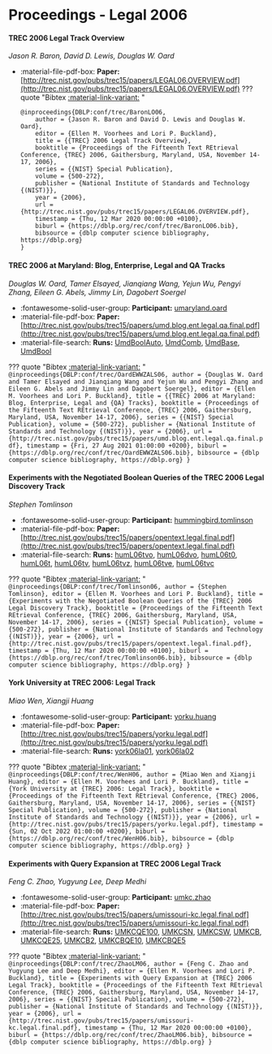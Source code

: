 # Proceedings - Legal 2006 

#### TREC 2006 Legal Track Overview

_Jason R. Baron, David D. Lewis, Douglas W. Oard_

- :material-file-pdf-box: **Paper:** [http://trec.nist.gov/pubs/trec15/papers/LEGAL06.OVERVIEW.pdf](http://trec.nist.gov/pubs/trec15/papers/LEGAL06.OVERVIEW.pdf)
??? quote "Bibtex [:material-link-variant:](https://dblp.org/rec/conf/trec/BaronLO06.bib) "
	```
	@inproceedings{DBLP:conf/trec/BaronLO06,
		author = {Jason R. Baron and David D. Lewis and Douglas W. Oard},
		editor = {Ellen M. Voorhees and Lori P. Buckland},
		title = {{TREC} 2006 Legal Track Overview},
		booktitle = {Proceedings of the Fifteenth Text REtrieval Conference, {TREC} 2006, Gaithersburg, Maryland, USA, November 14-17, 2006},
		series = {{NIST} Special Publication},
		volume = {500-272},
		publisher = {National Institute of Standards and Technology {(NIST)}},
		year = {2006},
		url = {http://trec.nist.gov/pubs/trec15/papers/LEGAL06.OVERVIEW.pdf},
		timestamp = {Thu, 12 Mar 2020 00:00:00 +0100},
		biburl = {https://dblp.org/rec/conf/trec/BaronLO06.bib},
		bibsource = {dblp computer science bibliography, https://dblp.org}
	}
	```

#### TREC 2006 at Maryland: Blog, Enterprise, Legal and QA Tracks

_Douglas W. Oard, Tamer Elsayed, Jianqiang Wang, Yejun Wu, Pengyi Zhang, Eileen G. Abels, Jimmy Lin, Dagobert Soergel_

- :fontawesome-solid-user-group: **Participant:** [umaryland.oard](./participants.md#umaryland.oard)
- :material-file-pdf-box: **Paper:** [http://trec.nist.gov/pubs/trec15/papers/umd.blog.ent.legal.qa.final.pdf](http://trec.nist.gov/pubs/trec15/papers/umd.blog.ent.legal.qa.final.pdf)
- :material-file-search: **Runs:** [UmdBoolAuto](./runs.md#umdboolauto), [UmdComb](./runs.md#umdcomb), [UmdBase](./runs.md#umdbase), [UmdBool](./runs.md#umdbool)

??? quote "Bibtex [:material-link-variant:](https://dblp.org/rec/conf/trec/OardEWWZALS06.bib) "
	```
	@inproceedings{DBLP:conf/trec/OardEWWZALS06,
		author = {Douglas W. Oard and Tamer Elsayed and Jianqiang Wang and Yejun Wu and Pengyi Zhang and Eileen G. Abels and Jimmy Lin and Dagobert Soergel},
		editor = {Ellen M. Voorhees and Lori P. Buckland},
		title = {{TREC} 2006 at Maryland: Blog, Enterprise, Legal and {QA} Tracks},
		booktitle = {Proceedings of the Fifteenth Text REtrieval Conference, {TREC} 2006, Gaithersburg, Maryland, USA, November 14-17, 2006},
		series = {{NIST} Special Publication},
		volume = {500-272},
		publisher = {National Institute of Standards and Technology {(NIST)}},
		year = {2006},
		url = {http://trec.nist.gov/pubs/trec15/papers/umd.blog.ent.legal.qa.final.pdf},
		timestamp = {Fri, 27 Aug 2021 01:00:00 +0200},
		biburl = {https://dblp.org/rec/conf/trec/OardEWWZALS06.bib},
		bibsource = {dblp computer science bibliography, https://dblp.org}
	}
	```

#### Experiments with the Negotiated Boolean Queries of the TREC 2006  Legal Discovery Track

_Stephen Tomlinson_

- :fontawesome-solid-user-group: **Participant:** [hummingbird.tomlinson](./participants.md#hummingbird.tomlinson)
- :material-file-pdf-box: **Paper:** [http://trec.nist.gov/pubs/trec15/papers/opentext.legal.final.pdf](http://trec.nist.gov/pubs/trec15/papers/opentext.legal.final.pdf)
- :material-file-search: **Runs:** [humL06tvo](./runs.md#huml06tvo), [humL06dvo](./runs.md#huml06dvo), [humL06t0](./runs.md#huml06t0), [humL06t](./runs.md#huml06t), [humL06tv](./runs.md#huml06tv), [humL06tvz](./runs.md#huml06tvz), [humL06tve](./runs.md#huml06tve), [humL06tvc](./runs.md#huml06tvc)

??? quote "Bibtex [:material-link-variant:](https://dblp.org/rec/conf/trec/Tomlinson06.bib) "
	```
	@inproceedings{DBLP:conf/trec/Tomlinson06,
		author = {Stephen Tomlinson},
		editor = {Ellen M. Voorhees and Lori P. Buckland},
		title = {Experiments with the Negotiated Boolean Queries of the {TREC} 2006 Legal Discovery Track},
		booktitle = {Proceedings of the Fifteenth Text REtrieval Conference, {TREC} 2006, Gaithersburg, Maryland, USA, November 14-17, 2006},
		series = {{NIST} Special Publication},
		volume = {500-272},
		publisher = {National Institute of Standards and Technology {(NIST)}},
		year = {2006},
		url = {http://trec.nist.gov/pubs/trec15/papers/opentext.legal.final.pdf},
		timestamp = {Thu, 12 Mar 2020 00:00:00 +0100},
		biburl = {https://dblp.org/rec/conf/trec/Tomlinson06.bib},
		bibsource = {dblp computer science bibliography, https://dblp.org}
	}
	```

#### York University at TREC 2006: Legal Track

_Miao Wen, Xiangji Huang_

- :fontawesome-solid-user-group: **Participant:** [yorku.huang](./participants.md#yorku.huang)
- :material-file-pdf-box: **Paper:** [http://trec.nist.gov/pubs/trec15/papers/yorku.legal.pdf](http://trec.nist.gov/pubs/trec15/papers/yorku.legal.pdf)
- :material-file-search: **Runs:** [york06la01](./runs.md#york06la01), [york06la02](./runs.md#york06la02)

??? quote "Bibtex [:material-link-variant:](https://dblp.org/rec/conf/trec/WenH06.bib) "
	```
	@inproceedings{DBLP:conf/trec/WenH06,
		author = {Miao Wen and Xiangji Huang},
		editor = {Ellen M. Voorhees and Lori P. Buckland},
		title = {York University at {TREC} 2006: Legal Track},
		booktitle = {Proceedings of the Fifteenth Text REtrieval Conference, {TREC} 2006, Gaithersburg, Maryland, USA, November 14-17, 2006},
		series = {{NIST} Special Publication},
		volume = {500-272},
		publisher = {National Institute of Standards and Technology {(NIST)}},
		year = {2006},
		url = {http://trec.nist.gov/pubs/trec15/papers/yorku.legal.pdf},
		timestamp = {Sun, 02 Oct 2022 01:00:00 +0200},
		biburl = {https://dblp.org/rec/conf/trec/WenH06.bib},
		bibsource = {dblp computer science bibliography, https://dblp.org}
	}
	```

#### Experiments with Query Expansion at TREC 2006 Legal Track

_Feng C. Zhao, Yugyung Lee, Deep Medhi_

- :fontawesome-solid-user-group: **Participant:** [umkc.zhao](./participants.md#umkc.zhao)
- :material-file-pdf-box: **Paper:** [http://trec.nist.gov/pubs/trec15/papers/umissouri-kc.legal.final.pdf](http://trec.nist.gov/pubs/trec15/papers/umissouri-kc.legal.final.pdf)
- :material-file-search: **Runs:** [UMKCQE100](./runs.md#umkcqe100), [UMKCSN](./runs.md#umkcsn), [UMKCSW](./runs.md#umkcsw), [UMKCB](./runs.md#umkcb), [UMKCQE25](./runs.md#umkcqe25), [UMKCB2](./runs.md#umkcb2), [UMKCBQE10](./runs.md#umkcbqe10), [UMKCBQE5](./runs.md#umkcbqe5)

??? quote "Bibtex [:material-link-variant:](https://dblp.org/rec/conf/trec/ZhaoLM06.bib) "
	```
	@inproceedings{DBLP:conf/trec/ZhaoLM06,
		author = {Feng C. Zhao and Yugyung Lee and Deep Medhi},
		editor = {Ellen M. Voorhees and Lori P. Buckland},
		title = {Experiments with Query Expansion at {TREC} 2006 Legal Track},
		booktitle = {Proceedings of the Fifteenth Text REtrieval Conference, {TREC} 2006, Gaithersburg, Maryland, USA, November 14-17, 2006},
		series = {{NIST} Special Publication},
		volume = {500-272},
		publisher = {National Institute of Standards and Technology {(NIST)}},
		year = {2006},
		url = {http://trec.nist.gov/pubs/trec15/papers/umissouri-kc.legal.final.pdf},
		timestamp = {Thu, 12 Mar 2020 00:00:00 +0100},
		biburl = {https://dblp.org/rec/conf/trec/ZhaoLM06.bib},
		bibsource = {dblp computer science bibliography, https://dblp.org}
	}
	```

